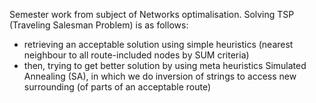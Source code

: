 Semester work from subject of Networks optimalisation.
Solving TSP (Traveling Salesman Problem) is as follows:
 * retrieving an acceptable solution using simple heuristics (nearest neighbour to all route-included nodes by SUM criteria)
 * then, trying to get better solution by using meta heuristics Simulated Annealing (SA), in which we do inversion of strings to access new surrounding (of parts of an acceptable route)
